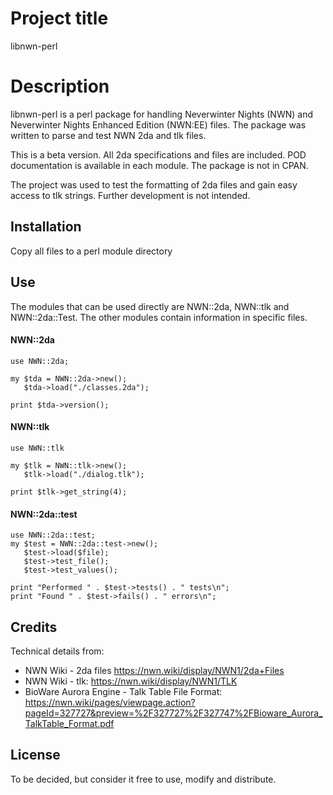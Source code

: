 # Project title

libnwn-perl

# Description

libnwn-perl is a perl package for handling Neverwinter Nights (NWN) and Neverwinter Nights Enhanced Edition (NWN:EE) files. The package was written to parse and test NWN 2da and tlk files.

This is a beta version. All 2da specifications and files are included. POD documentation is available in each module. The package is not in CPAN.

The project was used to test the formatting of 2da files and gain easy access to tlk strings. Further development is not intended.

## Installation

Copy all files to a perl module directory

## Use

The modules that can be used directly are NWN::2da, NWN::tlk and NWN::2da::Test. The other modules contain information in specific files.

#### NWN::2da

    use NWN::2da;
    
    my $tda = NWN::2da->new();
       $tda->load("./classes.2da");
    
    print $tda->version();

#### NWN::tlk

    use NWN::tlk
    
    my $tlk = NWN::tlk->new();
       $tlk->load("./dialog.tlk");
    
    print $tlk->get_string(4);

#### NWN::2da::test

    use NWN::2da::test;
    my $test = NWN::2da::test->new();
       $test->load($file);
       $test->test_file();
       $test->test_values();

    print "Performed " . $test->tests() . " tests\n";
    print "Found " . $test->fails() . " errors\n";

## Credits

Technical details from:

- NWN Wiki - 2da files <https://nwn.wiki/display/NWN1/2da+Files>
- NWN Wiki - tlk: <https://nwn.wiki/display/NWN1/TLK>
- BioWare Aurora Engine - Talk Table File Format: <https://nwn.wiki/pages/viewpage.action?pageId=327727&preview=%2F327727%2F327747%2FBioware_Aurora_TalkTable_Format.pdf>

## License

To be decided, but consider it free to use, modify and distribute.
